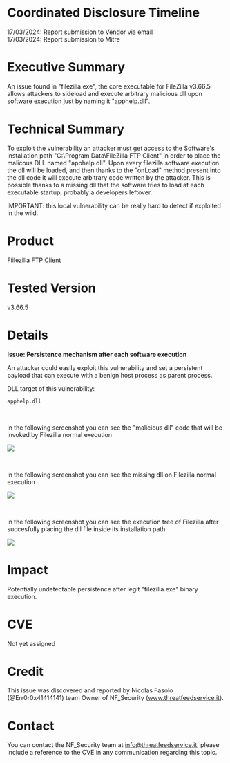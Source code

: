 # Coordinated Disclosure Timeline
17/03/2024: Report submission to Vendor via email<br>
17/03/2024: Report submission to Mitre<br>


# Executive Summary
An issue found in "filezilla.exe", the core executable for FileZilla v3.66.5 allows attackers to sideload and execute arbitrary malicious dll upon software execution just by naming it "apphelp.dll".

# Technical Summary
To exploit the vulnerability an attacker must get access to the Software's installation path "C:\Program Data\FileZilla FTP Client\" in order to place the malicous DLL named "apphelp.dll".
Upon every filezilla software execution the dll will be loaded, and then thanks to the "onLoad" method present into the dll code it will execute arbitrary code written by the attacker.
This is possible thanks to a missing dll that the software tries to load at each executable startup, probably a developers leftover.



IMPORTANT: this local vulnerability can be really hard to detect if exploited in the wild.

# Product
Fiilezilla FTP Client

# Tested Version
v3.66.5

# Details
<b> Issue: Persistence mechanism after each software execution </b>

An attacker could easily exploit this vulnerability and set a persistent payload that can execute with a benign host process as parent process.
<br>

DLL target of this vulnerability:

```
apphelp.dll
```

<br>

in the following screenshot you can see the "malicious dll" code that will be invoked by Filezilla normal execution
<br>

![](https://i.imgur.com/FpFVQtM.jpg)

<br>

in the following screenshot you can see the missing dll on Filezilla normal execution
<br>

![](https://i.imgur.com/S6KLFjD.png)

<br>

in the following screenshot you can see the execution tree of Filezilla after succesfully placing the dll file inside its installation path
<br>

![](https://i.imgur.com/KwpNPZN.png)


# Impact
Potentially undetectable persistence after legit "filezilla.exe" binary execution.

# CVE
Not yet assigned

# Credit
This issue was discovered and reported by Nicolas Fasolo (@Err0r0x41414141) team Owner of NF_Security (www.threatfeedservice.it).

# Contact
You can contact the NF_Security team at info@threatfeedservice.it, please include a reference to the CVE in any communication regarding this topic.
